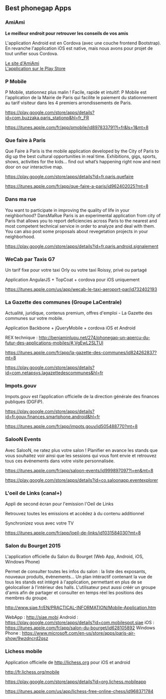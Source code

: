## Best phonegap Apps

### AmiAmi

**Le meilleur endroit pour retrouver les conseils de vos amis**

L'application Android est en Cordova (avec une couche frontend Bootstrap). En revanche l'application iOS est native, mais nous avons pour projet de tout unifier sous Cordova.

<a href="http://www.amiami-app.com">Le site d'AmiAmi</a><br/>
<a href="https://play.google.com/store/apps/details?id=com.amiami.app.alpha">L'application sur le Play Store</a>

### P Mobile

P Mobile, stationnez plus malin !
Facile, rapide et intuitif:
P Mobile est l'application de la Mairie de Paris qui facilite le paiement du stationnement au tarif visiteur dans les 4 premiers arrondissements de Paris.

https://play.google.com/store/apps/details?id=com.buzzaka.paris_stationp&hl=fr_FR

https://itunes.apple.com/fr/app/pmobile/id897833791?l=fr&ls=1&mt=8

### Que faire à Paris

Que Faire à Paris is the mobile application developed by the City of Paris to dig up the best cultural opportunities in real time. Exhibitions, gigs, sports, shows, activities for the kids… find out what’s happening right now and next door on our interactive map.

https://play.google.com/store/apps/details?id=fr.paris.quefaire

https://itunes.apple.com/fr/app/que-faire-a-paris/id962402025?mt=8

### Dans ma rue

You want to participate in improving the quality of life in your neighborhood? DansMaRue Paris is an experimental application from city of Paris that allows you to report deficiencies across Paris to the nearest and most competent technical service in order to analyze and deal with them. You can also post some proposals about revegetation projects in your neighborhood.

https://play.google.com/store/apps/details?id=fr.paris.android.signalement

### WeCab par Taxis G7

Un tarif fixe pour votre taxi Orly ou votre taxi Roissy, privé ou partagé

Application AngularJS + TopCoat + cordova pour iOS uniquement

https://itunes.apple.com/us/app/wecab-le-taxi-aeroport-par/id732402193

### La Gazette des communes (Groupe LaCentrale)

Actualité, juridique, contenus premium, offres d'emploi - La Gazette des communes sur votre mobile.

Application Backbone + jQueryMobile + cordova iOS et Android

REX technique : http://benjaminlupu.net/274/phonegap-un-apercu-du-futur-des-applications-mobiles/#.VgEwL2SLTUI

https://itunes.apple.com/fr/app/la-gazette-des-communes/id824262837?mt=8

https://play.google.com/store/apps/details?id=com.netapsys.lagazettedescommunes&hl=fr

### Impots.gouv

Impots.gouv est l’application officielle de la direction générale des finances publiques (DGFiP).

https://play.google.com/store/apps/details?id=fr.gouv.finances.smartphone.android&hl=fr

https://itunes.apple.com/fr/app/impots.gouv/id505488770?mt=8

### SalooN Events

Avec SalooN, ne ratez plus votre salon ! Planifier en avance les stands que vous souhaitez voir ainsi que les sessions qui vous font envie et retrouvez tous ces événements dans votre visite personnalisée. 

https://itunes.apple.com/fr/app/saloon-events/id999897097?l=en&mt=8

https://play.google.com/store/apps/details?id=co.saloonapp.eventexplorer


### L'oeil de Links (canal+)

Appli de second écran pour l'emission l'Oeil de Links

Retrouvez toutes les emissions et accédez à du contenu additionnel

Synchronizez vous avec votre TV

https://itunes.apple.com/fr/app/loeil-de-links/id1031584030?mt=8

### Salon du Bourget 2015

L'application officielle du Salon du Bourget (Web App, Android, iOS, Windows Phone)

Permet de consulter toutes les infos du salon : la liste des exposants, nouveaux produits, évènements... Un plan intéractif contenant la vue de tous les stands est intégré à l'application, permettant en plus de se géolocaliser à l'intérieur des halls. L'utilisateur peut aussi créér un groupe d'amis afin de partager et consulter en temps réel les positions des membres du groupe.

http://www.siae.fr/EN/PRACTICAL-INFORMATION/Mobile-Application.htm

WebApp : http://siae.mobi
Android : https://play.google.com/store/apps/details?id=com.mobilespot.siae
iOS : https://itunes.apple.com/fr/app/salon-du-bourget/id628105892
Windows Phone : https://www.microsoft.com/en-us/store/apps/paris-air-show/9wzdncrd2qsz

### Lichess mobile

Application officielle de http://lichess.org pour iOS et android

http://fr.lichess.org/mobile

https://play.google.com/store/apps/details?id=org.lichess.mobileapp

https://itunes.apple.com/us/app/lichess-free-online-chess/id968371784
